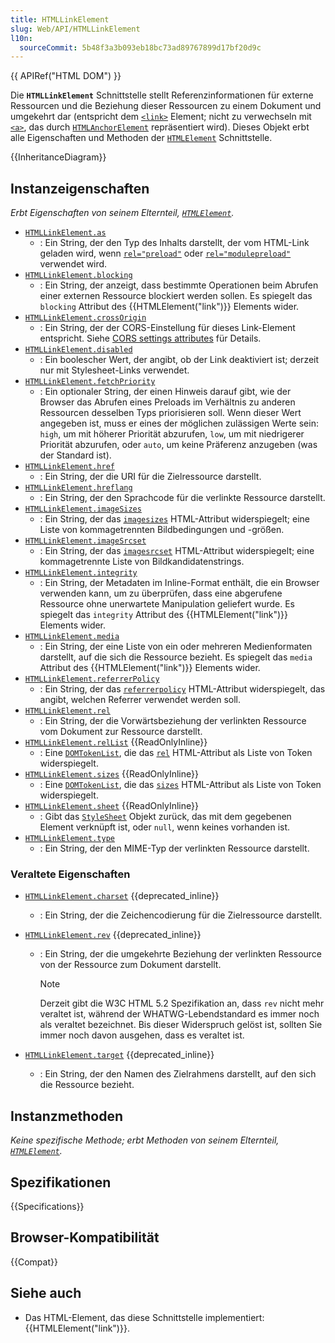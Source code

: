 ```yaml
---
title: HTMLLinkElement
slug: Web/API/HTMLLinkElement
l10n:
  sourceCommit: 5b48f3a3b093eb18bc73ad89767899d17bf20d9c
---
```


{{ APIRef("HTML DOM") }}

Die **`HTMLLinkElement`** Schnittstelle stellt Referenzinformationen für externe Ressourcen und die Beziehung dieser Ressourcen zu einem Dokument und umgekehrt dar (entspricht dem [`<link>`](/de/docs/Web/HTML/Reference/Elements/link) Element; nicht zu verwechseln mit [`<a>`](/de/docs/Web/HTML/Reference/Elements/a), das durch [`HTMLAnchorElement`](/de/docs/Web/API/HTMLAnchorElement) repräsentiert wird). Dieses Objekt erbt alle Eigenschaften und Methoden der [`HTMLElement`](/de/docs/Web/API/HTMLElement) Schnittstelle.

{{InheritanceDiagram}}

## Instanzeigenschaften

_Erbt Eigenschaften von seinem Elternteil, [`HTMLElement`](/de/docs/Web/API/HTMLElement)._

- [`HTMLLinkElement.as`](/de/docs/Web/API/HTMLLinkElement/as)
  - : Ein String, der den Typ des Inhalts darstellt, der vom HTML-Link geladen wird, wenn [`rel="preload"`](/de/docs/Web/HTML/Reference/Attributes/rel/preload) oder [`rel="modulepreload"`](/de/docs/Web/HTML/Reference/Attributes/rel/modulepreload) verwendet wird.
- [`HTMLLinkElement.blocking`](/de/docs/Web/API/HTMLLinkElement/blocking)
  - : Ein String, der anzeigt, dass bestimmte Operationen beim Abrufen einer externen Ressource blockiert werden sollen. Es spiegelt das `blocking` Attribut des {{HTMLElement("link")}} Elements wider.
- [`HTMLLinkElement.crossOrigin`](/de/docs/Web/API/HTMLLinkElement/crossOrigin)
  - : Ein String, der der CORS-Einstellung für dieses Link-Element entspricht. Siehe [CORS settings attributes](/de/docs/Web/HTML/Reference/Attributes/crossorigin) für Details.
- [`HTMLLinkElement.disabled`](/de/docs/Web/API/HTMLLinkElement/disabled)
  - : Ein boolescher Wert, der angibt, ob der Link deaktiviert ist; derzeit nur mit Stylesheet-Links verwendet.
- [`HTMLLinkElement.fetchPriority`](/de/docs/Web/API/HTMLLinkElement/fetchPriority)
  - : Ein optionaler String, der einen Hinweis darauf gibt, wie der Browser das Abrufen eines Preloads im Verhältnis zu anderen Ressourcen desselben Typs priorisieren soll. Wenn dieser Wert angegeben ist, muss er eines der möglichen zulässigen Werte sein: `high`, um mit höherer Priorität abzurufen, `low`, um mit niedrigerer Priorität abzurufen, oder `auto`, um keine Präferenz anzugeben (was der Standard ist).
- [`HTMLLinkElement.href`](/de/docs/Web/API/HTMLLinkElement/href)
  - : Ein String, der die URI für die Zielressource darstellt.
- [`HTMLLinkElement.hreflang`](/de/docs/Web/API/HTMLLinkElement/hreflang)
  - : Ein String, der den Sprachcode für die verlinkte Ressource darstellt.
- [`HTMLLinkElement.imageSizes`](/de/docs/Web/API/HTMLLinkElement/imageSizes)
  - : Ein String, der das [`imagesizes`](/de/docs/Web/HTML/Reference/Elements/link#imagesizes) HTML-Attribut widerspiegelt; eine Liste von kommagetrennten Bildbedingungen und -größen.
- [`HTMLLinkElement.imageSrcset`](/de/docs/Web/API/HTMLLinkElement/imagesrcset)
  - : Ein String, der das [`imagesrcset`](/de/docs/Web/HTML/Reference/Elements/link#imagesrcset) HTML-Attribut widerspiegelt; eine kommagetrennte Liste von Bildkandidatenstrings.
- [`HTMLLinkElement.integrity`](/de/docs/Web/API/HTMLLinkElement/integrity)
  - : Ein String, der Metadaten im Inline-Format enthält, die ein Browser verwenden kann, um zu überprüfen, dass eine abgerufene Ressource ohne unerwartete Manipulation geliefert wurde. Es spiegelt das `integrity` Attribut des {{HTMLElement("link")}} Elements wider.
- [`HTMLLinkElement.media`](/de/docs/Web/API/HTMLLinkElement/media)
  - : Ein String, der eine Liste von ein oder mehreren Medienformaten darstellt, auf die sich die Ressource bezieht. Es spiegelt das `media` Attribut des {{HTMLElement("link")}} Elements wider.
- [`HTMLLinkElement.referrerPolicy`](/de/docs/Web/API/HTMLLinkElement/referrerPolicy)
  - : Ein String, der das [`referrerpolicy`](/de/docs/Web/HTML/Reference/Elements/link#referrerpolicy) HTML-Attribut widerspiegelt, das angibt, welchen Referrer verwendet werden soll.
- [`HTMLLinkElement.rel`](/de/docs/Web/API/HTMLLinkElement/rel)
  - : Ein String, der die Vorwärtsbeziehung der verlinkten Ressource vom Dokument zur Ressource darstellt.
- [`HTMLLinkElement.relList`](/de/docs/Web/API/HTMLLinkElement/relList) {{ReadOnlyInline}}
  - : Eine [`DOMTokenList`](/de/docs/Web/API/DOMTokenList), die das [`rel`](/de/docs/Web/HTML/Reference/Elements/link#rel) HTML-Attribut als Liste von Token widerspiegelt.
- [`HTMLLinkElement.sizes`](/de/docs/Web/API/HTMLLinkElement/sizes) {{ReadOnlyInline}}
  - : Eine [`DOMTokenList`](/de/docs/Web/API/DOMTokenList), die das [`sizes`](/de/docs/Web/HTML/Reference/Elements/link#sizes) HTML-Attribut als Liste von Token widerspiegelt.
- [`HTMLLinkElement.sheet`](/de/docs/Web/API/HTMLLinkElement/sheet) {{ReadOnlyInline}}
  - : Gibt das [`StyleSheet`](/de/docs/Web/API/StyleSheet) Objekt zurück, das mit dem gegebenen Element verknüpft ist, oder `null`, wenn keines vorhanden ist.
- [`HTMLLinkElement.type`](/de/docs/Web/API/HTMLLinkElement/type)
  - : Ein String, der den MIME-Typ der verlinkten Ressource darstellt.

### Veraltete Eigenschaften

- [`HTMLLinkElement.charset`](/de/docs/Web/API/HTMLLinkElement/charset) {{deprecated_inline}}
  - : Ein String, der die Zeichencodierung für die Zielressource darstellt.
- [`HTMLLinkElement.rev`](/de/docs/Web/API/HTMLLinkElement/rev) {{deprecated_inline}}

  - : Ein String, der die umgekehrte Beziehung der verlinkten Ressource von der Ressource zum Dokument darstellt.

    > [!NOTE]
    > Derzeit gibt die W3C HTML 5.2 Spezifikation an, dass `rev` nicht mehr veraltet ist, während der WHATWG-Lebendstandard es immer noch als veraltet bezeichnet. Bis dieser Widerspruch gelöst ist, sollten Sie immer noch davon ausgehen, dass es veraltet ist.

- [`HTMLLinkElement.target`](/de/docs/Web/API/HTMLLinkElement/target) {{deprecated_inline}}
  - : Ein String, der den Namen des Zielrahmens darstellt, auf den sich die Ressource bezieht.

## Instanzmethoden

_Keine spezifische Methode; erbt Methoden von seinem Elternteil, [`HTMLElement`](/de/docs/Web/API/HTMLElement)._

## Spezifikationen

{{Specifications}}

## Browser-Kompatibilität

{{Compat}}

## Siehe auch

- Das HTML-Element, das diese Schnittstelle implementiert: {{HTMLElement("link")}}.
